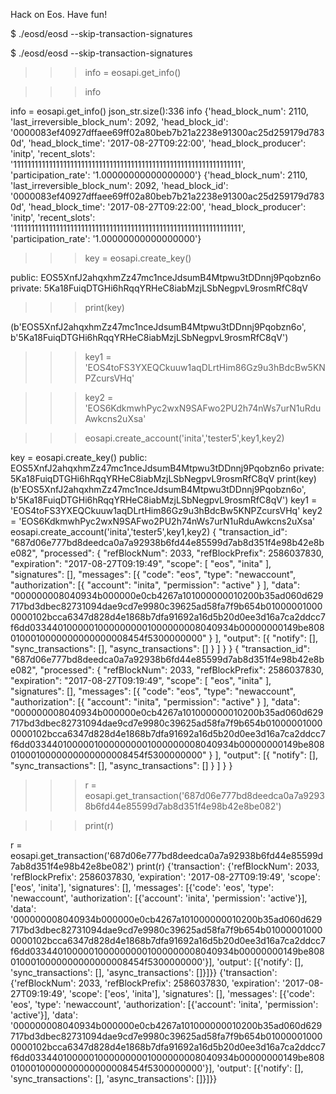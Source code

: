 Hack on Eos. Have fun!

$ ./eosd/eosd --skip-transaction-signatures

$ ./eosd/eosd --skip-transaction-signatures

>>> info = eosapi.get_info()

>>> info


info = eosapi.get_info() json_str.size():336 info {'head_block_num': 2110, 'last_irreversible_block_num': 2092, 'head_block_id': '0000083ef40927dffaee69ff02a80beb7b21a2238e91300ac25d259179d7830d', 'head_block_time': '2017-08-27T09:22:00', 'head_block_producer': 'initp', 'recent_slots': '1111111111111111111111111111111111111111111111111111111111111111', 'participation_rate': '1.00000000000000000'}
{'head_block_num': 2110, 'last_irreversible_block_num': 2092, 'head_block_id': '0000083ef40927dffaee69ff02a80beb7b21a2238e91300ac25d259179d7830d', 'head_block_time': '2017-08-27T09:22:00', 'head_block_producer': 'initp', 'recent_slots': '1111111111111111111111111111111111111111111111111111111111111111', 'participation_rate': '1.00000000000000000'}
>>> key = eosapi.create_key()

public: EOS5XnfJ2ahqxhmZz47mc1nceJdsumB4Mtpwu3tDDnnj9Pqobzn6o private: 5Ka18FuiqDTGHi6hRqqYRHeC8iabMzjLSbNegpvL9rosmRfC8qV

>>> print(key)

(b'EOS5XnfJ2ahqxhmZz47mc1nceJdsumB4Mtpwu3tDDnnj9Pqobzn6o', b'5Ka18FuiqDTGHi6hRqqYRHeC8iabMzjLSbNegpvL9rosmRfC8qV')

>>> key1 = 'EOS4toFS3YXEQCkuuw1aqDLrtHim86Gz9u3hBdcBw5KNPZcursVHq'

>>> key2 = 'EOS6KdkmwhPyc2wxN9SAFwo2PU2h74nWs7urN1uRduAwkcns2uXsa'

>>> eosapi.create_account('inita','tester5',key1,key2)


key = eosapi.create_key() public: EOS5XnfJ2ahqxhmZz47mc1nceJdsumB4Mtpwu3tDDnnj9Pqobzn6o private: 5Ka18FuiqDTGHi6hRqqYRHeC8iabMzjLSbNegpvL9rosmRfC8qV print(key) (b'EOS5XnfJ2ahqxhmZz47mc1nceJdsumB4Mtpwu3tDDnnj9Pqobzn6o', b'5Ka18FuiqDTGHi6hRqqYRHeC8iabMzjLSbNegpvL9rosmRfC8qV') key1 = 'EOS4toFS3YXEQCkuuw1aqDLrtHim86Gz9u3hBdcBw5KNPZcursVHq' key2 = 'EOS6KdkmwhPyc2wxN9SAFwo2PU2h74nWs7urN1uRduAwkcns2uXsa' eosapi.create_account('inita','tester5',key1,key2) { "transaction_id": "687d06e777bd8deedca0a7a92938b6fd44e85599d7ab8d351f4e98b42e8be082", "processed": { "refBlockNum": 2033, "refBlockPrefix": 2586037830, "expiration": "2017-08-27T09:19:49", "scope": [ "eos", "inita" ], "signatures": [], "messages": [{ "code": "eos", "type": "newaccount", "authorization": [{ "account": "inita", "permission": "active" } ], "data": "000000008040934b000000e0cb4267a101000000010200b35ad060d629717bd3dbec82731094dae9cd7e9980c39625ad58fa7f9b654b010000010000000102bcca6347d828d4e1868b7dfa91692a16d5b20d0ee3d16a7ca2ddcc7f6dd03344010000010000000001000000008040934b00000000149be8080100010000000000000008454f5300000000" } ], "output": [{ "notify": [], "sync_transactions": [], "async_transactions": [] } ] } }
{ "transaction_id": "687d06e777bd8deedca0a7a92938b6fd44e85599d7ab8d351f4e98b42e8be082", "processed": { "refBlockNum": 2033, "refBlockPrefix": 2586037830, "expiration": "2017-08-27T09:19:49", "scope": [ "eos", "inita" ], "signatures": [], "messages": [{ "code": "eos", "type": "newaccount", "authorization": [{ "account": "inita", "permission": "active" } ], "data": "000000008040934b000000e0cb4267a101000000010200b35ad060d629717bd3dbec82731094dae9cd7e9980c39625ad58fa7f9b654b010000010000000102bcca6347d828d4e1868b7dfa91692a16d5b20d0ee3d16a7ca2ddcc7f6dd03344010000010000000001000000008040934b00000000149be8080100010000000000000008454f5300000000" } ], "output": [{ "notify": [], "sync_transactions": [], "async_transactions": [] } ] } }
>>> r = eosapi.get_transaction('687d06e777bd8deedca0a7a92938b6fd44e85599d7ab8d351f4e98b42e8be082')

>>> print(r)


r = eosapi.get_transaction('687d06e777bd8deedca0a7a92938b6fd44e85599d7ab8d351f4e98b42e8be082') print(r) {'transaction': {'refBlockNum': 2033, 'refBlockPrefix': 2586037830, 'expiration': '2017-08-27T09:19:49', 'scope': ['eos', 'inita'], 'signatures': [], 'messages': [{'code': 'eos', 'type': 'newaccount', 'authorization': [{'account': 'inita', 'permission': 'active'}], 'data': '000000008040934b000000e0cb4267a101000000010200b35ad060d629717bd3dbec82731094dae9cd7e9980c39625ad58fa7f9b654b010000010000000102bcca6347d828d4e1868b7dfa91692a16d5b20d0ee3d16a7ca2ddcc7f6dd03344010000010000000001000000008040934b00000000149be8080100010000000000000008454f5300000000'}], 'output': [{'notify': [], 'sync_transactions': [], 'async_transactions': []}]}}
{'transaction': {'refBlockNum': 2033, 'refBlockPrefix': 2586037830, 'expiration': '2017-08-27T09:19:49', 'scope': ['eos', 'inita'], 'signatures': [], 'messages': [{'code': 'eos', 'type': 'newaccount', 'authorization': [{'account': 'inita', 'permission': 'active'}], 'data': '000000008040934b000000e0cb4267a101000000010200b35ad060d629717bd3dbec82731094dae9cd7e9980c39625ad58fa7f9b654b010000010000000102bcca6347d828d4e1868b7dfa91692a16d5b20d0ee3d16a7ca2ddcc7f6dd03344010000010000000001000000008040934b00000000149be8080100010000000000000008454f5300000000'}], 'output': [{'notify': [], 'sync_transactions': [], 'async_transactions': []}]}}
